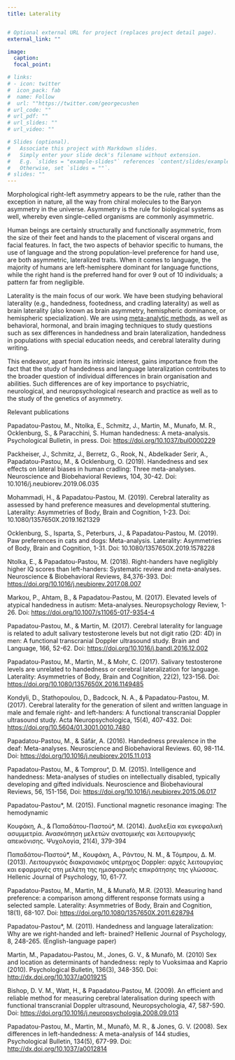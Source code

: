 ```yaml
---
title: Laterality


# Optional external URL for project (replaces project detail page).
external_link: ""

image:
  caption: 
  focal_point: 

# links:
# - icon: twitter
#  icon_pack: fab
#  name: Follow
#  url: ""https://twitter.com/georgecushen
# url_code: ""
# url_pdf: ""
# url_slides: ""
# url_video: ""

# Slides (optional).
#   Associate this project with Markdown slides.
#   Simply enter your slide deck's filename without extension.
#   E.g. `slides = "example-slides"` references `content/slides/example-slides.md`.
#   Otherwise, set `slides = ""`.
# slides: ""
---
```


Morphological right-left asymmetry appears to be the rule, rather than the exception in nature, all the way from chiral molecules to the Baryon asymmetry in the universe. Asymmetry is the rule for biological systems as well, whereby even single-celled organisms are commonly asymmetric.  

Human beings are certainly structurally and functionally asymmetric, from the size of their feet and hands to the placement of visceral organs and facial features. In fact, the two aspects of behavior specific to humans, the use of language and the strong population-level preference for hand use, are both asymmetric, lateralized traits. When it comes to language, the majority of humans are left-hemisphere dominant for language functions, while the right hand is the preferred hand for over 9 out of 10 individuals; a pattern far from negligible.

Laterality is the main focus of our work. We have been studying behavioral laterality (e.g., handedness, footedness, and cradling laterality) as well as brain laterality (also known as brain asymmetry, hemispheric dominance, or hemispheric specialization). We are using [meta-analytic methods](mpapadatoupastou.com/research/Meta-analysis), as well as behavioral, hormonal, and brain imaging techniques to study questions such as sex differences in handedness and brain lateralization, handedness in populations with special education needs, and cerebral laterality during writing. 

This endeavor, apart from its intrinsic interest, gains importance from the fact that the study of handedness and language lateralization contributes to the broader question of individual differences in brain organisation and abilities. Such differences are of key importance to psychiatric, neurological, and neuropsychological research and practice as well as to the study of the genetics of asymmetry.

Relevant publications

Papadatou-Pastou, M., Ntolka, E., Schmitz, J., Martin, M., Munafo, M. R., Ocklenburg, S., & Paracchini, S. Human handedness: A meta-analysis. Psychological Bulletin, in press. Doi:  https://doi.org/10.1037/bul0000229


Packheiser, J., Schmitz, J., Berretz, G., Rook, N., Abdelkader Serir, A., Papadatou-Pastou, M., & Ocklenburg, O. (2019). Handedness and sex effects on lateral biases in human cradling: Three meta-analyses. Neuroscience and Biobehavioral Reviews, 104, 30-42. Doi: 10.1016/j.neubiorev.2019.06.035

Mohammadi, H., & Papadatou-Pastou, M. (2019). Cerebral laterality as assessed by hand preference measures and developmental stuttering. Laterality: Asymmetries of Body, Brain and Cognition, 1-23. Doi: 10.1080/1357650X.2019.1621329

Ocklenburg, S., Isparta, S., Peterburs, J., & Papadatou-Pastou, M. (2019). Paw preferences in cats and dogs: Meta-analysis. Laterality: Asymmetries of Body, Brain and Cognition, 1-31. Doi: 10.1080/1357650X.2019.1578228


Ntolka, E., & Papadatou-Pastou, M. (2018). Right-handers have negligibly higher IQ scores than left-handers: Systematic review and meta-analyses. Neuroscience & Biobehavioral Reviews, 84,376-393. Doi: https://doi.org/10.1016/j.neubiorev.2017.08.007


Markou, P., Ahtam, B., & Papadatou-Pastou, M. (2017). Elevated levels of atypical handedness in autism: Meta-analyses. Neuropsychology Review, 1-26. Doi: https://doi.org/10.1007/s11065-017-9354-4

Papadatou-Pastou, M., & Martin, M. (2017). Cerebral laterality for language is related to adult salivary testosterone levels but not digit ratio (2D: 4D) in men: A functional transcranial Doppler ultrasound study. Brain and Language, 166, 52-62. Doi: https://doi.org/10.1016/j.bandl.2016.12.002

Papadatou-Pastou, M., Martin, M., & Mohr, C. (2017). Salivary testosterone levels are unrelated to handedness or cerebral lateralization for language. Laterality: Asymmetries of Body, Brain and Cognition, 22(2), 123-156. Doi: https://doi.org/10.1080/1357650X.2016.1149485


Kondyli, D., Stathopoulou, D., Badcock, N. A., & Papadatou-Pastou, M. (2017). Cerebral laterality for the generation of silent and written language in male and female right- and left-handers: A functional transcranial Doppler ultrasound study. Acta Neuropsychologica, 15(4), 407-432. Doi: https://doi.org/10.5604/01.3001.0010.7480


Papadatou-Pastou, M., & Sáfár, A. (2016). Handedness prevalence in the deaf: Meta-analyses. Neuroscience and Biobehavioral Reviews. 60, 98-114. Doi: https://doi.org/10.1016/j.neubiorev.2015.11.013


Papadatou-Pastou, M., & Tomprou^, D. M. (2015). Intelligence and handedness: Meta-analyses of studies on intellectually disabled, typically developing and gifted individuals. Neuroscience and Biobehavioural Reviews, 56, 151-156, Doi: https://doi.org/10.1016/j.neubiorev.2015.06.017

Papadatou-Pastou*, M. (2015). Functional magnetic resonance imaging: The hemodynamic 

Κουφάκη, Α., & Παπαδάτου-Παστού*, Μ. (2014). Δυσλεξία και εγκεφαλική ασυμμετρία. Ανασκόπηση μελετών ανατομικής και λειτουργικής απεικόνισης. Ψυχολογία, 21(4), 379-394

Παπαδάτου-Παστού*, Μ., Κουφάκη, Α., Ράντου, Ν. Μ., & Τόμπρου, Δ. Μ. (2013). Λειτουργικός διακρανιακός υπέρηχος Doppler: αρχές λειτουργίας και εφαρμογές στη μελέτη της ημισφαιρικής επικράτησης της γλώσσας. Hellenic Journal of Psychology, 10, 61-77.


Papadatou-Pastou, M., Martin, M., & Munafò, M.R. (2013). Measuring hand preference: a comparison among different response formats using a selected sample. Laterality: Asymmetries of Body, Brain and Cognition, 18(1), 68-107. Doi: https://doi.org/10.1080/1357650X.2011.628794

Papadatou-Pastou*, M. (2011). Handedness and language lateralization: Why are we right-handed and left- brained? Hellenic Journal of Psychology, 8, 248-265. (English-language paper)

Martin, M., Papadatou-Pastou, M., Jones, G. V., & Munafò, M. (2010) Sex and location as determinants of handedness: reply to Vuoksimaa and Kaprio (2010). Psychological Bulletin, 136(3), 348-350. Doi: http://dx.doi.org/10.1037/a0019215

Bishop, D. V. M., Watt, H., & Papadatou-Pastou, M. (2009). An efficient and reliable method for measuring cerebral lateralisation during speech with functional transcranial Doppler ultrasound, Neuropsychologia, 47, 587-590. Doi: https://doi.org/10.1016/j.neuropsychologia.2008.09.013


Papadatou-Pastou, M., Martin, M., Munafò, M. R., & Jones, G. V. (2008). Sex differences in left-handedness: A meta-analysis of 144 studies, Psychological Bulletin, 134(5), 677-99. Doi: http://dx.doi.org/10.1037/a0012814
